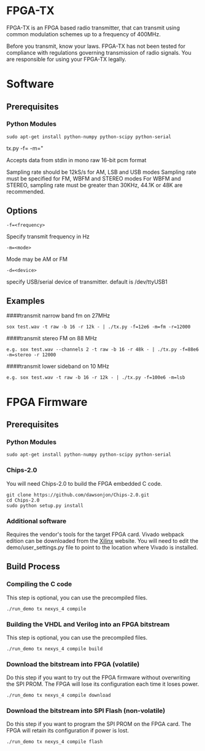 FPGA-TX
=======

FPGA-TX is an FPGA based radio transmitter, that can transmit using common
modulation schemes up to a frequency of 400MHz. 

Before you transmit, know your laws. FPGA-TX has not been tested for compliance
with regulations governing transmission of radio signals. You are responsible
for using your FPGA-TX legally.


Software
========

Prerequisites
-------------

### Python Modules

```
sudo apt-get install python-numpy python-scipy python-serial
```

tx.py -f=<frequency> -m=<mode>"

Accepts data from stdin in mono raw 16-bit pcm format

Sampling rate should be 12kS/s for AM, LSB and USB modes
Sampling rate must be specified for FM, WBFM and STEREO modes
For WBFM and STEREO, sampling rate must be greater than 30KHz,
44.1K or 48K are recommended.

Options
-------

```
-f=<frequency>
```

Specify transmit frequency in Hz

```
-m=<mode>
```

Mode may be AM or FM

```
-d=<device>
```

specify USB/serial device of transmitter. default is /dev/ttyUSB1

Examples
--------


####transmit narrow band fm on 27MHz 
```
sox test.wav -t raw -b 16 -r 12k - | ./tx.py -f=12e6 -m=fm -r=12000
```

####transmit stereo FM on 88 MHz
```
e.g. sox test.wav --channels 2 -t raw -b 16 -r 48k - | ./tx.py -f=88e6 -m=stereo -r 12000
```

####transmit lower sideband on 10 MHz
```
e.g. sox test.wav -t raw -b 16 -r 12k - | ./tx.py -f=100e6 -m=lsb
```

FPGA Firmware
=============

Prerequisites
-------------

### Python Modules

```
sudo apt-get install python-numpy python-scipy python-serial
```

### Chips-2.0
You will need Chips-2.0 to build the FPGA embedded C code.

```
git clone https://github.com/dawsonjon/Chips-2.0.git
cd Chips-2.0
sudo python setup.py install
```

### Additional software
Requires the vendor's tools for the target FPGA card. Vivado webpack edition
can be downloaded from the [Xilinx](www.xilinx.com) website. You will need to
edit the demo/user_settings.py file to point to the location where Vivado is
installed.

Build Process
-------------

### Compiling the C code
This step is optional, you can use the precompiled files.

```
./run_demo tx nexys_4 compile
```

### Building the VHDL and Verilog into an FPGA bitstream
This step is optional, you can use the precompiled files.

```
./run_demo tx nexys_4 compile build
```

### Download the bitstream into FPGA (volatile)
Do this step if you want to try out the FPGA firmware without overwriting the SPI PROM.
The FPGA will lose its configuration each time it loses power.

```
./run_demo tx nexys_4 compile download
```

### Download the bitstream into SPI Flash (non-volatile)
Do this step if you want to program the SPI PROM on the FPGA card.
The FPGA will retain its configuration if power is lost.

```
./run_demo tx nexys_4 compile flash
```
